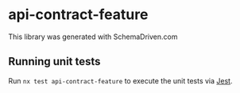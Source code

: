 
# api-contract-feature

This library was generated with SchemaDriven.com

## Running unit tests

Run `nx test api-contract-feature` to execute the unit tests via [Jest](https://jestjs.io).

